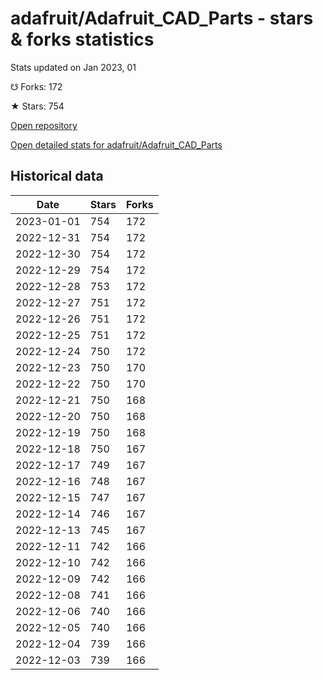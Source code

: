 # adafruit/Adafruit_CAD_Parts - stars & forks statistics

Stats updated on Jan 2023, 01

☋ Forks: 172

★ Stars: 754

[Open repository](https://github.com/adafruit/Adafruit_CAD_Parts)

[Open detailed stats for adafruit/Adafruit_CAD_Parts](https://reviewgithub.com/rep/adafruit/Adafruit_CAD_Parts)

## Historical data
| Date | Stars | Forks |
|------|-------|-------|
| 2023-01-01 | 754 | 172 | 
| 2022-12-31 | 754 | 172 | 
| 2022-12-30 | 754 | 172 | 
| 2022-12-29 | 754 | 172 | 
| 2022-12-28 | 753 | 172 | 
| 2022-12-27 | 751 | 172 | 
| 2022-12-26 | 751 | 172 | 
| 2022-12-25 | 751 | 172 | 
| 2022-12-24 | 750 | 172 | 
| 2022-12-23 | 750 | 170 | 
| 2022-12-22 | 750 | 170 | 
| 2022-12-21 | 750 | 168 | 
| 2022-12-20 | 750 | 168 | 
| 2022-12-19 | 750 | 168 | 
| 2022-12-18 | 750 | 167 | 
| 2022-12-17 | 749 | 167 | 
| 2022-12-16 | 748 | 167 | 
| 2022-12-15 | 747 | 167 | 
| 2022-12-14 | 746 | 167 | 
| 2022-12-13 | 745 | 167 | 
| 2022-12-11 | 742 | 166 | 
| 2022-12-10 | 742 | 166 | 
| 2022-12-09 | 742 | 166 | 
| 2022-12-08 | 741 | 166 | 
| 2022-12-06 | 740 | 166 | 
| 2022-12-05 | 740 | 166 | 
| 2022-12-04 | 739 | 166 | 
| 2022-12-03 | 739 | 166 | 

